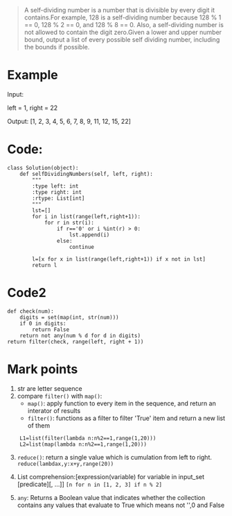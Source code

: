 > A self-dividing number is a number that is divisible by every digit it contains.For example, 128 is a self-dividing number because 128 % 1 == 0, 128 % 2 == 0, and 128 % 8 == 0. Also, a self-dividing number is not allowed to contain the digit zero.Given a lower and upper number bound, output a list of every possible self dividing number, including the bounds if possible.

# Example
Input: 

left = 1, right = 22

Output: [1, 2, 3, 4, 5, 6, 7, 8, 9, 11, 12, 15, 22]

# Code:
```
class Solution(object):
    def selfDividingNumbers(self, left, right):
        """
        :type left: int
        :type right: int
        :rtype: List[int]
        """
        lst=[]
        for i in list(range(left,right+1)):
            for r in str(i):
                if r=='0' or i %int(r) > 0:
                    lst.append(i) 
                else:
                    continue  
                    
        l=[x for x in list(range(left,right+1)) if x not in lst]
        return l
```
# Code2
```
def check(num):
    digits = set(map(int, str(num)))
    if 0 in digits: 
        return False
    return not any(num % d for d in digits)
return filter(check, range(left, right + 1)) 
```
# Mark points
1. str are letter sequence
2. compare `filter()` with `map()`:
    * `map()`: apply function to every item in the sequence, and return an interator of results
    * `filter()`: functions as a filter to filter 'True' item and return a new list of them
```
    L1=list(filter(lambda n:n%2==1,range(1,20)))
    L2=list(map(lambda n:n%2==1,range(1,20)))
```
 3. `reduce()`: return a single value which is cumulation from left to right.
 `reduce(lambdax,y:x+y,range(20))`
 
 4. List comprehension:[expression(variable) for variable in input_set [predicate][, …]]
 `[n for n in [1, 2, 3] if n % 2]`
 5. `any`: Returns a Boolean value that indicates whether the collection contains any values that evaluate to True which means not '',0 and False
